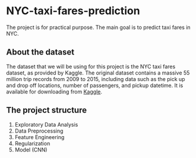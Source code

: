 # NYC-taxi-fares-prediction
The project is for practical purpose. The main goal is to predict taxi fares in NYC.

## About the dataset
The dataset that we will be using for this project is the NYC taxi fares dataset, as provided by Kaggle. The original dataset contains a massive 55 million trip records from 2009 to 2015, including data such as the pick up and drop off locations, number of passengers, and pickup datetime.
It is available for downloading from [Kaggle](https://www.kaggle.com/competitions/new-york-city-taxi-fare-prediction/data).

## The project structure
1. Exploratory Data Analysis
2. Data Preprocessing
3. Feature Engineering
4. Regularization
5. Model (CNN)
